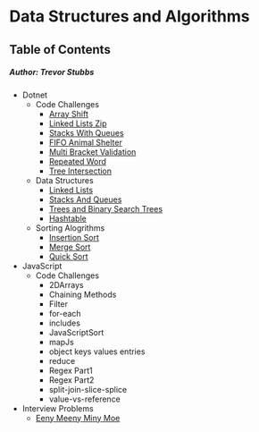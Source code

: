 # Data Structures and Algorithms
## Table of Contents
##### Author: Trevor Stubbs
- Dotnet
    - Code Challenges
        - [Array Shift](Dotnet/code-challenges/ArrayShift/README.md)
        - [Linked Lists Zip](Dotnet/code-challenges/LLZIP/README.md)
        - [Stacks With Queues](Dotnet/code-challenges/QueuesWithStacks/README.md)
        - [FIFO Animal Shelter](Dotnet/code-challenges/FIFOAnimalShelter/README.md)
        - [Multi Bracket Validation](Dotnet/code-challenges/MultiBracketValidation/README.md)
        - [Repeated Word](Dotnet/code-challenges/FindTheRepeatedWord/README.md)
        - [Tree Intersection](Dotnet/code-challenges/tree-intersection/README.md)
    - Data Structures
        - [Linked Lists](Dotnet/data-structures/LinkedListLibrary/README.md)
        - [Stacks And Queues](Dotnet/data-structures/StacksAndQueuesLibrary/StacksAndQueuesLibrary/README.md)
        - [Trees and Binary Search Trees](Dotnet/data-structures/TreesLibrary/README.md)
        - [Hashtable](Dotnet/data-structures/HashtableLibrary/README.md)
    - Sorting Alogrithms
        - [Insertion Sort](Dotnet/sorting-algorithms/InsertionSort/README.md)
        - [Merge Sort](Dotnet/sorting-algorithms/MergeSort/README.md)
        - [Quick Sort](Dotnet/sorting-algorithms/QuickSort/README.md)
- JavaScript
    - Code Challenges
      - 2DArrays
      - Chaining Methods
      - Filter
      - for-each
      - includes
      - JavaScriptSort
      - mapJs
      - object keys values entries
      - reduce
      - Regex Part1
      - Regex Part2
      - split-join-slice-splice
      - value-vs-reference
- Interview Problems
  - [Eeny Meeny Miny Moe](interview-problems/EenyMeenyMinyMoeInterviewQuestion/README.md)
